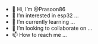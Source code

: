 - 👋 Hi, I’m @Prasoon86
- 👀 I’m interested in esp32 ...
- 🌱 I’m currently learning ...
- 💞️ I’m looking to collaborate on ...
- 📫 How to reach me ...

<!---
Prasoon86/Prasoon86 is a ✨ special ✨ repository because its `README.md` (this file) appears on your GitHub profile.
You can click the Preview link to take a look at your changes.
--->
